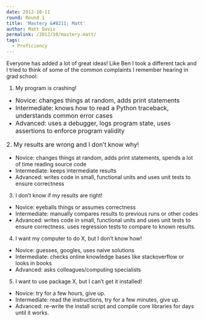 ```yaml
---
date: 2012-10-11
round: Round 1
title: 'Mastery &#8211; Matt'
author: Matt Davis
permalink: /2012/10/mastery-matt/
tags:
  - Proficiency
---
```

Everyone has added a lot of great ideas! Like Ben I took a different tack and I tried to think of some of the common complaints I remember hearing in grad school:

1. My program is crashing!

*   <span style="font-size: medium;">Novice: changes things at random, adds print statements</span>
*   <span style="font-size: medium;">Intermediate: knows how to read a Python traceback, understands common error cases</span>
*   <span style="font-size: medium;">Advanced: uses a debugger, logs program state, uses assertions to enforce program validity</span>

<span style="font-size: medium;"><span style="line-height: 24px;">2. My results are wrong and I don&#8217;t know why!</span></span>

*   Novice: changes things at random, adds print statements, spends a lot of time reading source code
*   Intermediate: keeps intermediate results
*   Advanced: writes code in small, functional units and uses unit tests to ensure correctness

3. I don&#8217;t know if my results are right!

*   Novice: eyeballs things or assumes correctness
*   Intermediate: manually compares results to previous runs or other codes
*   Advanced: writes code in small, functional units and uses unit tests to ensure correctness. uses regression tests to compare to known results.

4. I want my computer to do X, but I don&#8217;t know how!

*   Novice: guesses, googles, uses naive solutions
*   Intermediate: checks online knowledge bases like stackoverflow or looks in books
*   Advanced: asks colleagues/computing specialists

5. I want to use package X, but I can&#8217;t get it installed!

*   Novice: try for a few hours, give up.
*   Intermediate: read the instructions, try for a few minutes, give up.
*   Advanced: re-write the install script and compile core libraries for days until it works.
